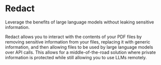 # Redact
Leverage the benefits of large language models without leaking sensitive information.

Redact allows you to interact with the contents of your PDF files by removing sensitive information from your files, replacing it with generic information, and then allowing files to be used by large language models over API calls. This allows for a middle-of-the-road solution where private information is protected while still allowing you to use LLMs remotely.
